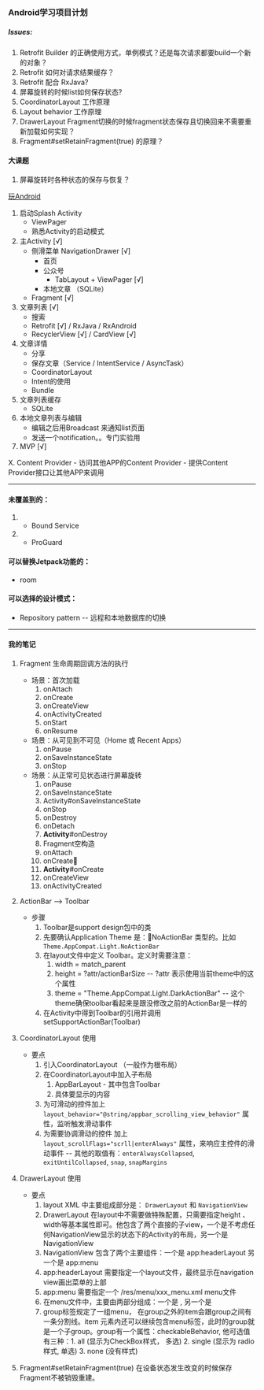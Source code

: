 ### Android学习项目计划

##### Issues:
1. Retrofit Builder 的正确使用方式，单例模式？还是每次请求都要build一个新的对象？
2. Retrofit 如何对请求结果缓存？
3. Retrofit 配合 RxJava?
4. 屏幕旋转的时候list如何保存状态?
5. CoordinatorLayout 工作原理
6. Layout behavior 工作原理
7. DrawerLayout Fragment切换的时候fragment状态保存且切换回来不需要重新加载如何实现？
8. Fragment#setRetainFragment(true) 的原理？

#### 大课题
1. 屏幕旋转时各种状态的保存与恢复？


[玩Android](http://www.wanandroid.com/index)

1. 启动Splash Activity
	- ViewPager
	- 熟悉Activity的启动模式
2. 主Activity [√]
	- 侧滑菜单 NavigationDrawer [√]
		- 首页
		- 公众号
			- TabLayout + ViewPager [√]
		- 本地文章 （SQLite）
	- Fragment [√]
3. 文章列表 [√]
	- 搜索
	- Retrofit [√] / RxJava / RxAndroid
	- RecyclerView [√] / CardView [√]
4. 文章详情
	- 分享
	- 保存文章（Service / IntentService / AsyncTask）
	- CoordinatorLayout
	- Intent的使用
	- Bundle
5. 文章列表缓存
	- SQLite
6. 本地文章列表与编辑
	- 编辑之后用Broadcast 来通知list页面
	- 发送一个notification。。专门实验用
7. MVP [√]

X. Content Provider
	- 访问其他APP的Content Provider
	- 提供Content Provider接口让其他APP来调用

------

#### 未覆盖到的：
1. * Bound Service
2. * ProGuard

#### 可以替换Jetpack功能的：
* room

#### 可以选择的设计模式：
* Repository pattern -- 远程和本地数据库的切换


-----
#### 我的笔记

1. Fragment 生命周期回调方法的执行
	- 场景：首次加载
		1. onAttach
		2. onCreate
		3. onCreateView
		4. onActivityCreated
		5. onStart
		6. onResume
	- 场景：从可见到不可见（Home 或 Recent Apps）
		1. onPause
		2. onSaveInstanceState
		3. onStop
	- 场景：从正常可见状态进行屏幕旋转
		1. onPause
		2. onSaveInstanceState
		3. Activity#onSaveInstanceState
		4. onStop
		5. onDestroy
		6. onDetach
		7. **Activity**#onDestroy
		8. Fragment空构造
		9. onAttach
		10. onCreate
		11. **Activity**#onCreate
		12. onCreateView
		13. onActivityCreated

2. ActionBar --> Toolbar
	- 步骤
		1. Toolbar是support design包中的类
		2. 先要确认Application Theme 是：NoActionBar 类型的。比如 `Theme.AppCompat.Light.NoActionBar`
		3. 在layout文件中定义 Toolbar。定义时需要注意：
			1. width = match_parent
			2. height = ?attr/actionBarSize -- ?attr 表示使用当前theme中的这个属性
			3. theme = "Theme.AppCompat.Light.DarkActionBar" -- 这个theme确保toolbar看起来是跟没修改之前的ActionBar是一样的
		4. 在Activity中得到Toolbar的引用并调用 setSupportActionBar(Toolbar)

3. CoordinatorLayout 使用
	- 要点
		1. 引入CoordinatorLayout （一般作为根布局）
		2. 在CoordinatorLayout中加入子布局
			1. AppBarLayout - 其中包含Toolbar
			2. 具体要显示的内容
		3. 为可滑动的控件加上 `layout_behavior="@string/appbar_scrolling_view_behavior"` 属性，监听触发滑动事件
		4. 为需要协调滑动的控件 加上 `layout_scrollFlags="scrll|enterAlways"` 属性，来响应主控件的滑动事件 -- 其他的取值有：`enterAlwaysCollapsed`, `exitUntilCollapsed`, `snap`, `snapMargins`

4. DrawerLayout 使用
	- 要点
		1. layout XML 中主要组成部分是： `DrawerLayout` 和  `NavigationView`
		2. DrawerLayout 在layout中不需要做特殊配置，只需要指定height 、 width等基本属性即可。他包含了两个直接的子view，一个是不考虑任何NavigationView显示的状态下的Activity的布局，另一个是 NavigationView
		3. NavigationView 包含了两个主要组件：一个是 app:headerLayout 另一个是 app:menu
		4. app:headerLayout 需要指定一个layout文件，最终显示在navigation view画出菜单的上部
		5. app:menu 需要指定一个 /res/menu/xxx_menu.xml menu文件
		6. 在menu文件中，主要由两部分组成：一个是 <group />, 另一个是 <item />
		7. group标签规定了一组menu， 在group之外的item会跟group之间有一条分割线。item 元素内还可以继续包含menu标签，此时的group就是一个子group。group有一个属性：checkableBehavior, 他可选值有三种：1. all (显示为CheckBox样式， 多选) 2. single (显示为 radio 样式, 单选)  3. none (没有样式)

5. Fragment#setRetainFragment(true) 在设备状态发生改变的时候保存Fragment不被销毁重建。
